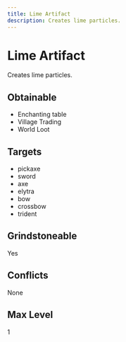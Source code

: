 ```yaml
---
title: Lime Artifact
description: Creates lime particles.
---
```

# Lime Artifact
Creates lime particles.
## Obtainable
- Enchanting table
- Village Trading
- World Loot
## Targets
- pickaxe
 - sword
 - axe
 - elytra
 - bow
 - crossbow
 - trident
## Grindstoneable
Yes
## Conflicts
None
## Max Level
1

